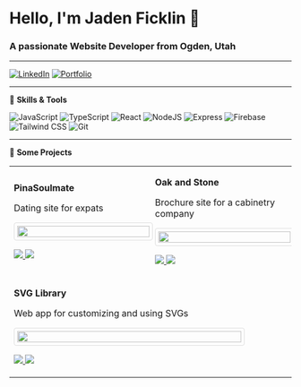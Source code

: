 # Hello, I'm Jaden Ficklin 👋
### A passionate Website Developer from Ogden, Utah

---

[![LinkedIn](https://img.shields.io/badge/LinkedIn-0077B5?style=for-the-badge&logo=linkedin&logoColor=white)](https://www.linkedin.com/in/jaden-ficklin-b1686a21a/)
[![Portfolio](https://img.shields.io/badge/Portfolio-0A0A0A?style=for-the-badge&logo=About.me&logoColor=white)](https://jadenficklin.com/)

---

🔧 **Skills & Tools**

![JavaScript](https://img.shields.io/badge/-JavaScript-yellow?style=flat-square&logo=javascript)
![TypeScript](https://img.shields.io/badge/-TypeScript-blue?style=flat-square&logo=typescript)
![React](https://img.shields.io/badge/-React-black?style=flat-square&logo=react)
![NodeJS](https://img.shields.io/badge/-Node.js-green?style=flat-square&logo=Node.js)
![Express](https://img.shields.io/badge/-Express-lightgrey?style=flat-square&logo=express)
![Firebase](https://img.shields.io/badge/-Firebase-orange?style=flat-square&logo=firebase)
![Tailwind CSS](https://img.shields.io/badge/-Tailwind_CSS-06B6D4?style=flat-square&logo=tailwind-css)
![Git](https://img.shields.io/badge/-Git-black?style=flat-square&logo=git)

---

🚀 **Some Projects**

<table>
  <tr>
    <td width="50%">
      <p><strong>PinaSoulmate</strong></p>
      <p>Dating site for expats</p>
      <img src="https://i.postimg.cc/LXcBTFq4/Screenshot-2023-10-13-152052.png" width="100%" style="border: 1px solid #ddd; border-radius: 4px; padding: 5px; width: 100%; max-width: 400px;"/>
      <p>
        <a href="https://github.com/JadenFicklin/pinaysm" target="_blank">
          <img src="https://img.shields.io/badge/-Github_Repo-100000?style=for-the-badge&logo=github&logoColor=white" />
        </a>
        <a href="https://pinasoulmate.com" target="_blank">
          <img src="https://img.shields.io/badge/-PinaSoulmate_Site-00C7B7?style=for-the-badge&logo=web&logoColor=white" />
        </a>
      </p>
    </td>
    <td width="50%">
      <p><strong>Oak and Stone</strong></p>
      <p>Brochure site for a cabinetry company</p>
      <img src="https://i.postimg.cc/FR54X18j/oakandstone.png" width="100%" style="border: 1px solid #ddd; border-radius: 4px; padding: 5px; width: 100%; max-width: 400px;"/>
      <p>
        <a href="https://github.com/JadenFicklin/Oak-n-stone" target="_blank">
          <img src="https://img.shields.io/badge/-Github_Repo-100000?style=for-the-badge&logo=github&logoColor=white" />
        </a>
        <a href="https://oakandstone.netlify.app/" target="_blank">
          <img src="https://img.shields.io/badge/-OakandStone_Site-00C7B7?style=for-the-badge&logo=web&logoColor=white" />
        </a>
      </p>
    </td>
  </tr>
  <tr>
    <td colspan="2">
      <p><strong>SVG Library</strong></p>
      <p>Web app for customizing and using SVGs</p>
      <img src="https://i.postimg.cc/s21XgBTq/svg.png" width="100%" style="border: 1px solid #ddd; border-radius: 4px; padding: 5px; width: 100%; max-width: 400px;"/>
      <p>
        <a href="https://github.com/JadenFicklin/Oak-n-stone" target="_blank">
          <img src="https://img.shields.io/badge/-Github_Repo-100000?style=for-the-badge&logo=github&logoColor=white" />
        </a>
        <a href="https://oakandstone.netlify.app/" target="_blank">
          <img src="https://img.shields.io/badge/-OakandStone_Site-00C7B7?style=for-the-badge&logo=web&logoColor=white" />
        </a>
      </p>
    </td>
  </tr>
</table>
